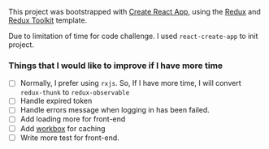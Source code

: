 This project was bootstrapped with [Create React App](https://github.com/facebook/create-react-app), using the [Redux](https://redux.js.org/) and [Redux Toolkit](https://redux-toolkit.js.org/) template.

Due to limitation of time for code challenge. I used `react-create-app` to init project.


### Things that I would like to improve if I have more time

- [ ] Normally, I prefer using `rxjs`. So, If I have more time, I will convert `redux-thunk` to `redux-observable`
- [ ] Handle expired token
- [ ] Handle errors message when logging in has been failed.
- [ ] Add loading more for front-end
- [ ] Add [workbox](https://developers.google.com/web/tools/workbox) for caching
- [ ] Write more test for front-end.
